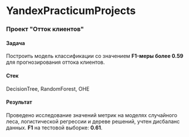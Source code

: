 # YandexPracticumProjects

### Проект "Отток клиентов"

#### Задача
Построить модель классификации со значением **F1-меры более 0.59** для прогнозирования оттока клиентов. 

#### Стек
DecisionTree, RandomForest, OHE

#### Результат
Проведено исследование значений метрик на моделях случайного леса, логистической регрессии и дереве решений, учтен дисбаланс данных. **F1** на тестовой выборке: **0.61**.

